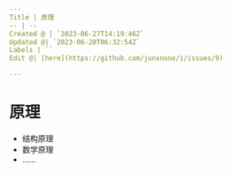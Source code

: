 ```yaml
---
Title | 原理
-- | --
Created @ | `2023-06-27T14:19:46Z`
Updated @| `2023-06-28T06:32:54Z`
Labels | ``
Edit @| [here](https://github.com/junxnone/i/issues/9)

---
```

# 原理
- 结构原理
- 数学原理
- ......
